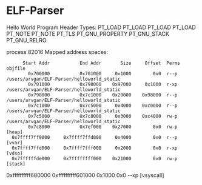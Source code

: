 # ELF-Parser

Hello World Program Header Types:
PT_LOAD
PT_LOAD
PT_LOAD
PT_LOAD
PT_NOTE
PT_NOTE
PT_TLS
PT_GNU_PROPERTY
PT_GNU_STACK
PT_GNU_RELRO

process 82016
Mapped address spaces:

          Start Addr           End Addr       Size     Offset  Perms  objfile
            0x700000           0x701000     0x1000        0x0  r--p   /users/arvgan/ELF-Parser/helloworld_static
            0x701000           0x798000    0x97000     0x1000  r-xp   /users/arvgan/ELF-Parser/helloworld_static
            0x798000           0x7c1000    0x29000    0x98000  r--p   /users/arvgan/ELF-Parser/helloworld_static
            0x7c1000           0x7c5000     0x4000    0xc0000  r--p   /users/arvgan/ELF-Parser/helloworld_static
            0x7c5000           0x7c8000     0x3000    0xc4000  rw-p   /users/arvgan/ELF-Parser/helloworld_static
            0x7c8000           0x7ef000    0x27000        0x0  rw-p   [heap]
      0x7ffff7ff9000     0x7ffff7ffd000     0x4000        0x0  r--p   [vvar]
      0x7ffff7ffd000     0x7ffff7fff000     0x2000        0x0  r-xp   [vdso]
      0x7ffffffde000     0x7ffffffff000    0x21000        0x0  rw-p   [stack]
  0xffffffffff600000 0xffffffffff601000     0x1000        0x0  --xp   [vsyscall]
